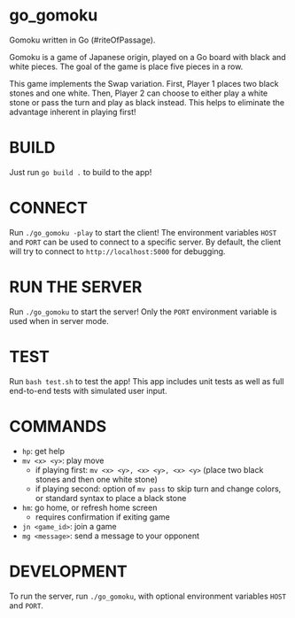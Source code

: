 # go_gomoku
Gomoku written in Go (#riteOfPassage).

Gomoku is a game of Japanese origin, played on a Go board with black and white pieces. The goal of the game is place five pieces in a row.

This game implements the Swap variation. First, Player 1 places two black stones and one white. Then,  Player 2 can choose to either play a white stone or pass the turn and play as black instead. This helps to eliminate the advantage inherent in playing first!

# BUILD
Just run `go build .` to build to the app!

# CONNECT
Run `./go_gomoku -play` to start the client! The environment variables `HOST` and `PORT` can be used to connect to a specific server. By default, the client will try to connect to `http://localhost:5000` for debugging.

# RUN THE SERVER
Run `./go_gomoku` to start the server! Only the `PORT` environment variable is used when in server mode.

# TEST
Run `bash test.sh` to test the app! This app includes unit tests as well as full end-to-end tests with simulated user input.

# COMMANDS
- `hp`: get help
- `mv <x> <y>`: play move
    - if playing first: `mv <x> <y>, <x> <y>, <x> <y>` (place two black stones and then one white stone)
    - if playing second: option of `mv pass` to skip turn and change colors, or standard syntax to place a black stone
- `hm`: go home, or refresh home screen
    - requires confirmation if exiting game
- `jn <game_id>`: join a game
- `mg <message>`: send a message to your opponent

# DEVELOPMENT
To run the server, run `./go_gomoku`, with optional environment variables `HOST` and `PORT`.
